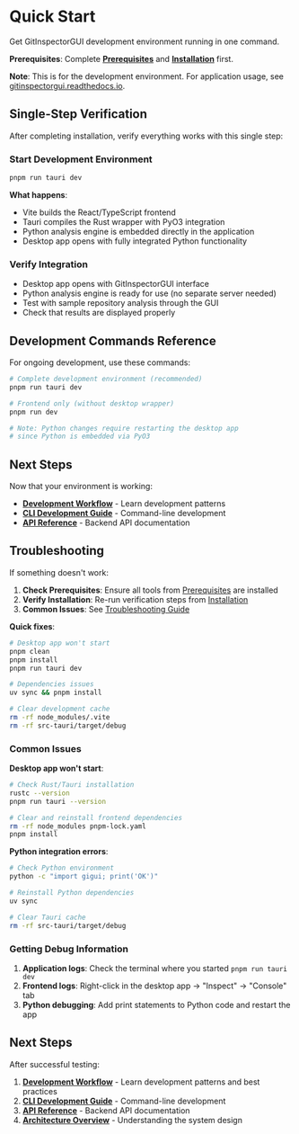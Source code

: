 # Quick Start

Get GitInspectorGUI development environment running in one command.

**Prerequisites**: Complete **[Prerequisites](01-prerequisites.md)** and
**[Installation](02-installation.md)** first.

**Note**: This is for the development environment. For application usage, see
[gitinspectorgui.readthedocs.io](https://gitinspectorgui.readthedocs.io/en/latest/).

## Single-Step Verification

After completing installation, verify everything works with this single step:

### Start Development Environment

```bash
pnpm run tauri dev
```

**What happens**:

- Vite builds the React/TypeScript frontend
- Tauri compiles the Rust wrapper with PyO3 integration
- Python analysis engine is embedded directly in the application
- Desktop app opens with fully integrated Python functionality

### Verify Integration

- Desktop app opens with GitInspectorGUI interface
- Python analysis engine is ready for use (no separate server needed)
- Test with sample repository analysis through the GUI
- Check that results are displayed properly

## Development Commands Reference

For ongoing development, use these commands:

```bash
# Complete development environment (recommended)
pnpm run tauri dev

# Frontend only (without desktop wrapper)
pnpm run dev

# Note: Python changes require restarting the desktop app
# since Python is embedded via PyO3
```

## Next Steps

Now that your environment is working:

- **[Development Workflow](../development/development-workflow.md)** - Learn development
  patterns
- **[CLI Development Guide](../development/cli-development-guide.md)** - Command-line
  development
- **[API Reference](../api/reference.md)** - Backend API documentation

## Troubleshooting

If something doesn't work:

1. **Check Prerequisites**: Ensure all tools from [Prerequisites](01-prerequisites.md)
   are installed
2. **Verify Installation**: Re-run verification steps from
   [Installation](02-installation.md)
3. **Common Issues**: See [Troubleshooting Guide](../development/troubleshooting.md)

**Quick fixes**:

```bash
# Desktop app won't start
pnpm clean
pnpm install
pnpm run tauri dev

# Dependencies issues
uv sync && pnpm install

# Clear development cache
rm -rf node_modules/.vite
rm -rf src-tauri/target/debug
```

### Common Issues

**Desktop app won't start**:

```bash
# Check Rust/Tauri installation
rustc --version
pnpm run tauri --version

# Clear and reinstall frontend dependencies
rm -rf node_modules pnpm-lock.yaml
pnpm install
```

**Python integration errors**:

```bash
# Check Python environment
python -c "import gigui; print('OK')"

# Reinstall Python dependencies
uv sync

# Clear Tauri cache
rm -rf src-tauri/target/debug
```

### Getting Debug Information

1. **Application logs**: Check the terminal where you started `pnpm run tauri dev`
2. **Frontend logs**: Right-click in the desktop app → "Inspect" → "Console" tab
3. **Python debugging**: Add print statements to Python code and restart the app

## Next Steps

After successful testing:

1. **[Development Workflow](../development/development-workflow.md)** - Learn
   development patterns and best practices
2. **[CLI Development Guide](../development/cli-development-guide.md)** - Command-line
   development
3. **[API Reference](../api/reference.md)** - Backend API documentation
4. **[Architecture Overview](../architecture/overview.md)** - Understanding the system
   design
